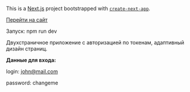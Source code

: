 This is a [Next.js](https://nextjs.org) project bootstrapped with [`create-next-app`](https://nextjs.org/docs/app/api-reference/cli/create-next-app).

[Перейти на сайт](https://test-o5sy3u0d2-zubin753-gmailcoms-projects.vercel.app)

Запуск: npm run dev

Двухстраничное приложение с авторизацией по токенам, адаптивный дизайн страниц.

**Данные для входа:** 

login: john@mail.com

password: changeme
